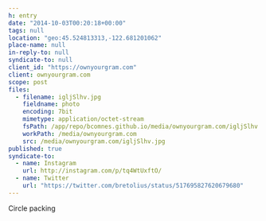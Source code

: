 ```yaml
---
h: entry
date: "2014-10-03T00:20:18+00:00"
tags: null
location: "geo:45.524813313,-122.681201062"
place-name: null
in-reply-to: null
syndicate-to: null
client_id: "https://ownyourgram.com"
client: ownyourgram.com
scope: post
files:
  - filename: igljSlhv.jpg
    fieldname: photo
    encoding: 7bit
    mimetype: application/octet-stream
    fsPath: /app/repo/bcomnes.github.io/media/ownyourgram.com/igljSlhv.jpg
    workPath: /media/ownyourgram.com
    src: /media/ownyourgram.com/igljSlhv.jpg
published: true
syndicate-to:
  - name: Instagram
    url: http://instagram.com/p/tq4WtUxftO/
  - name: Twitter
    url: "https://twitter.com/bretolius/status/517695827620679680"
---
```

Circle packing
